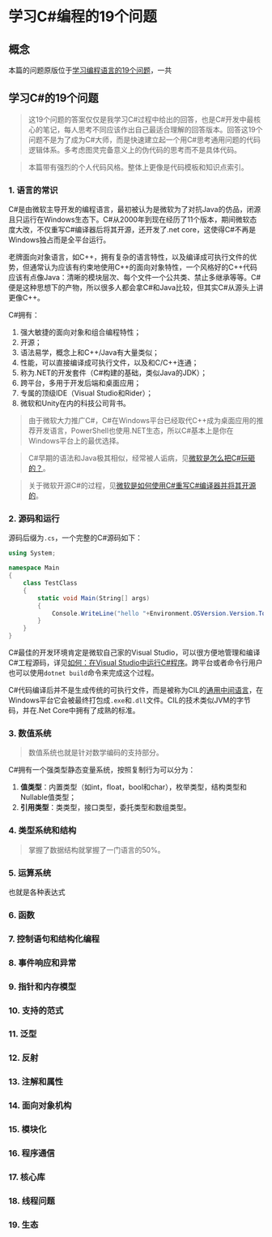 # 学习C#编程的19个问题

## 概念

本篇的问题原版位于[学习编程语言的19个问题](./)，一共

## 学习C#的19个问题

> 这19个问题的答案仅仅是我学习C#过程中给出的回答，也是C#开发中最核心的笔记，每人思考不同应该作出自己最适合理解的回答版本。回答这19个问题不是为了成为C#大师，而是快速建立起一个用C#思考通用问题的代码逻辑体系。多考虑图灵完备意义上的伪代码的思考而不是具体代码。

> 本篇带有强烈的个人代码风格。整体上更像是代码模板和知识点索引。

### 1. 语言的常识

C#是由微软主导开发的编程语言，最初被认为是微软为了对抗Java的仿品，闭源且只运行在Windows生态下。C#从2000年到现在经历了11个版本，期间微软态度大改，不仅重写C#编译器后将其开源，还开发了.net core，这使得C#不再是Windows独占而是全平台运行。

老牌面向对象语言，如C++，拥有复杂的语言特性，以及编译成可执行文件的优势，但通常认为应该有约束地使用C++的面向对象特性，一个风格好的C++代码应该有点像Java：清晰的模块层次、每个文件一个公共类、禁止多继承等等。C#便是这种思想下的产物，所以很多人都会拿C#和Java比较，但其实C#从源头上讲更像C++。

C#拥有：

1. 强大敏捷的面向对象和组合编程特性；
2. 开源；
3. 语法易学，概念上和C++/Java有大量类似；
4. 性能，可以直接编译成可执行文件，以及和C/C++连通；   
5. 称为.NET的开发套件（C#构建的基础，类似Java的JDK）；
6. 跨平台，多用于开发后端和桌面应用；
7. 专属的顶级IDE（Visual Studio和Rider）；   
8. 微软和Unity在内的科技公司背书。

> 由于微软大力推广C#，C#在Windows平台已经取代C++成为桌面应用的推荐开发语言，PowerShell也使用.NET生态，所以C#基本上是你在Windows平台上的最优选择。

> C#早期的语法和Java极其相似，经常被人诟病，见[微软是怎么把C#玩砸的？](https://www.toutiao.com/article/6831723944962163212/)。

> 关于微软开源C#的过程，见[微软是如何使用C#重写C#编译器并将其开源的](https://www.infoq.cn/article/o9gb9hgfpr2yex_t2zto)。

### 2. 源码和运行

源码后缀为`.cs`，一个完整的C#源码如下：

```C#
using System;

namespace Main
{
    class TestClass
    {
        static void Main(String[] args)
        {
            Console.WriteLine("hello "+Environment.OSVersion.Version.ToString());
        }
    }
}
```

C#最佳的开发环境肯定是微软自己家的Visual Studio，可以很方便地管理和编译C#工程源码，详见[如何：在Visual Studio中运行C#程序](https://learn.microsoft.com/zh-cn/visualstudio/get-started/csharp/run-program?view=vs-2022)。跨平台或者命令行用户也可以使用`dotnet build`命令来完成这个过程。

C#代码编译后并不是生成传统的可执行文件，而是被称为CIL的[通用中间语言](https://zh.wikipedia.org/wiki/%E9%80%9A%E7%94%A8%E4%B8%AD%E9%97%B4%E8%AF%AD%E8%A8%80)，在Windows平台它会被最终打包成`.exe`和`.dll`文件。CIL的技术类似JVM的字节码，并在.Net Core中拥有了成熟的标准。

### 3. 数值系统

> 数值系统也就是针对数学编码的支持部分。

C#拥有一个强类型静态变量系统，按照复制行为可以分为：

1. **值类型**：内置类型（如int，float，bool和char），枚举类型，结构类型和Nullable值类型；
2. **引用类型**：类类型，接口类型，委托类型和数组类型。



### 4. 类型系统和结构

> 掌握了数据结构就掌握了一门语言的50%。

### 5. 运算系统

也就是各种表达式



### 6. 函数


### 7. 控制语句和结构化编程


### 8. 事件响应和异常


### 9. 指针和内存模型


### 10. 支持的范式


### 11. 泛型


### 12. 反射


### 13. 注解和属性


### 14. 面向对象机构


### 15. 模块化


### 16. 程序通信


### 17. 核心库


### 18. 线程问题
### 19. 生态




